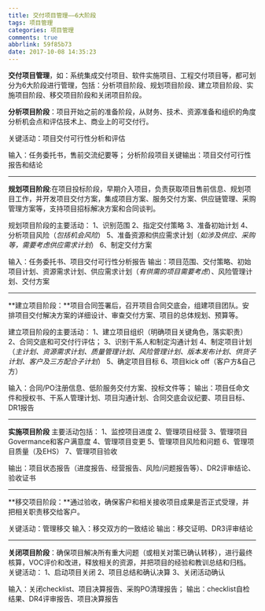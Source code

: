 ```yaml
---
title: 交付项目管理——6大阶段
tags: 项目管理
categories: 项目管理
comments: true
abbrlink: 59f85b73
date: 2017-10-08 14:35:23
---
```

**交付项目管理**，如：系统集成交付项目、软件实施项目、工程交付项目等，都可划分为6大阶段进行管理，包括：分析项目阶段、规划项目阶段、建立项目阶段、实施项目阶段、移交项目阶段和关闭项目阶段。

**分析项目阶段**：项目开始之前的准备阶段，从财务、技术、资源准备和组织的角度分析机会点和评估技术上、商业上的可交付行。

关键活动：项目交付可行性分析和评估

输入：任务委托书，售前交流纪要等；
分析阶段项目关键输出：项目交付可行性报告和结论

---
**规划项目阶段**:在项目投标阶段，早期介入项目，负责获取项目售前信息、规划项目工作，并开发项目交付方案，集成项目方案、服务交付方案、供应链管理、采购管理方案等，支持项目招标解决方案和合同谈判。

规划项目阶段的主要活动：
1、识别范围
2、指定交付策略
3、准备初始计划
4、分析项目风险（*包括机会风险*）
5、准备资源和供应需求计划（*如涉及供应、采购等，需要考虑供应需求计划*）
6、制定交付方案

输入：任务委托书、项目交付可行性分析报告
输出：项目范围、交付策略、初始项目计划、资源需求计划、供应需求计划（*有供需的项目需要考虑*）、风险管理计划、交付方案

---

**建立项目阶段：**项目合同签署后，召开项目合同交底会，组建项目团队。安排项目交付解决方案的详细设计、审查交付方案、项目的总体规划、预算等。

建立项目阶段的主要活动：
1、建立项目组织（明确项目关键角色，落实职责）
2、合同交底和可交付行评估；
3、识别干系人和制定沟通计划
4、制定项目计划（*主计划、资源需求计划、质量管理计划、风险管理计划、版本发布计划、供货子计划、客户及三方配合子计划*）
5、确定项目目标
6、项目kick off（客户方&自己方）

输入：合同/PO注册信息、低阶服务交付方案、投标文件等；
输出：项目任命文件和授权书、干系人管理计划、项目沟通计划、合同交底会议纪要、项目目标、DR1报告

---

**实施项目阶段**
主要活动包括：
1、监控项目进度
2、管理项目经营
3、管理项目Govermance和客户满意度
4、管理项目变更
5、管理项目风险和问题
6、管理项目质量（及EHS）
7、管理项目验收

输出：项目状态报告（进度报告、经营报告、风险/问题报告等）、DR2评审结论、验收证书

---

**移交项目阶段：**通过验收，确保客户和相关接收项目成果是否正式受理，并把相关职责移交给客户。

关键活动：管理移交
输入：移交双方的一致结论
输出：移交证明、DR3评审结论

---

**关闭项目阶段**：确保项目解决所有重大问题（或相关对策已确认转移），进行最终核算，VOC评价和改进，释放相关的资源，并把项目的经验和教训总结和归档。
关键活动：
1、启动项目关闭
2、项目总结和确认决算
3、关闭活动确认

输入：关闭checklist、项目决算报告、采购PO清理报告；
输出：checklist自检结果、DR4评审报告、项目决算报告
